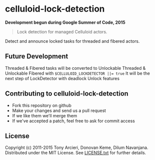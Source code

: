 # celluloid-lock-detection

**Development begun during Google Summer of Code, 2015**

> Lock detection for managed Celluloid actors.

Detect and announce locked tasks for threaded and fibered actors.

Future Development
------------------

Threaded & Fibered tasks will be converted to Unlockable Threaded & Unlockable Fibered with `$CELLULOID_LOCKDETECTOR ||= true`
It will be the next step of LockDetector with deadlock Unlock features

Contributing to celluloid-lock-detection
----------------------------------------

* Fork this repository on github
* Make your changes and send us a pull request
* If we like them we'll merge them
* If we've accepted a patch, feel free to ask for commit access

License
-------

Copyright (c) 2011-2015 Tony Arcieri, Donovan Keme, Dilum Navanjana.
Distributed under the MIT License. See [LICENSE.txt](https://github.com/celluloid/celluloid-lock-detection/blob/master/LICENSE.txt) for further details.
